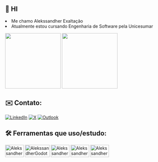 ## 🙋 HI

<li> Me chamo Alekssandher Exaltação

<li> Atualmente estou cursando Engenharia de Software pela Unicesumar<p>
 
<div>
 <img height="180em" src="https://github-readme-stats.vercel.app/api/top-langs/?username=alekssandher&layout=compact&theme=tokyonight"/>
 <img height="180em" src="https://github-readme-stats.vercel.app/api?username=alekssandher&show_icons=true&theme=tokyonight"/>
</div>

## ✉️ Contato:

[![LinkedIn](https://img.shields.io/badge/linkedin-%230077B5.svg?style=for-the-badge&logo=linkedin&logoColor=white)](https://www.linkedin.com/in/alekssandher/)
[![X](https://img.shields.io/badge/X-%23000000.svg?style=for-the-badge&logo=X&logoColor=white)](https://x.com/AlekssandherMax)
[![Outlook](https://img.shields.io/badge/Microsoft_Outlook-0078D4?style=for-the-badge&logo=microsoft-outlook&logoColor=white)](mailto:alekssandher1@hotmail.com)

## 🛠️ Ferramentas que uso/estudo:

<div>
<img align="center" alt="AlekssandherHtml" height="40" width="60" src="https://cdn.jsdelivr.net/gh/devicons/devicon/icons/html5/html5-original.svg"/>
<img align="center" alt="AlekssandherGodot" height="40" width="80" src="https://cdn.jsdelivr.net/gh/devicons/devicon@latest/icons/godot/godot-original.svg" />
<img align="center" alt="AlekssandherPowerBi" height="40" width="60" src="https://img.shields.io/badge/power_bi-F2C811?style=for-the-badge&logo=powerbi&logoColor=black" />
<img align="center" alt="AlekssandherMySql" height="40" width="60" src="https://cdn.jsdelivr.net/gh/devicons/devicon@latest/icons/mysql/mysql-original-wordmark.svg" />
<img align="center" alt="AlekssandherMySql" height="40" width="60" src="https://cdn.jsdelivr.net/gh/devicons/devicon@latest/icons/debian/debian-plain-wordmark.svg" />


</div>
